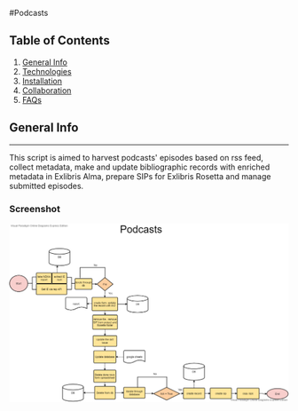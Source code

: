 #Podcasts
## Table of Contents
1. [General Info](#general-info)
2. [Technologies](#technologies)
3. [Installation](#installation)
4. [Collaboration](#collaboration)
5. [FAQs](#faqs)
## General Info
***
This script is aimed to harvest podcasts' episodes based on rss feed, collect metadata, make and  update bibliographic records with enriched metadata in Exlibris Alma, prepare SIPs for Exlibris Rosetta and manage submitted episodes.
### Screenshot
![Podcast pipeline](/documentation/Podcasts.png)
